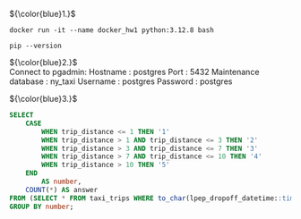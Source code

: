 ${\color{blue}1.}$<br>
```shell
docker run -it --name docker_hw1 python:3.12.8 bash
```
```shell
pip --version
```

${\color{blue}2.}$<br> Connect to pgadmin:
Hostname : postgres
Port : 5432 
Maintenance database : ny_taxi
Username : postgres
Password : postgres

${\color{blue}3.}$<br>
``` sql
SELECT
	CASE
		WHEN trip_distance <= 1 THEN '1'
		WHEN trip_distance > 1 AND trip_distance <= 3 THEN '2'
		WHEN trip_distance > 3 AND trip_distance <= 7 THEN '3'
		WHEN trip_distance > 7 AND trip_distance <= 10 THEN '4'
		WHEN trip_distance > 10 THEN '5'
	END
		AS number,
	COUNT(*) AS answer
FROM (SELECT * FROM taxi_trips WHERE to_char(lpep_dropoff_datetime::timestamp, 'yyyy-MM') = '2019-10')
GROUP BY number;
```


